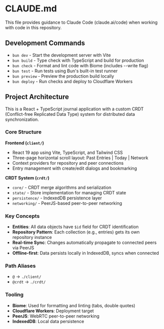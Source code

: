 # CLAUDE.md

This file provides guidance to Claude Code (claude.ai/code) when working with code in this repository.

## Development Commands

- `bun dev` - Start the development server with Vite
- `bun build` - Type check with TypeScript and build for production
- `bun check` - Format and lint code with Biome (includes --write flag)
- `bun test` - Run tests using Bun's built-in test runner
- `bun preview` - Preview the production build locally
- `bun deploy` - Run checks and deploy to Cloudflare Workers

## Project Architecture

This is a React + TypeScript journal application with a custom CRDT (Conflict-free Replicated Data Type) system for distributed data synchronization.

### Core Structure

**Frontend (`client/`)**
- React 19 app using Vite, TypeScript, and Tailwind CSS
- Three-page horizontal scroll layout: Past Entries | Today | Network
- Context providers for repository and peer connections
- Entry management with create/edit dialogs and bookmarking

**CRDT System (`crdt/`)**
- `core/` - CRDT merge algorithms and serialization
- `state/` - Store implementation for managing CRDT state
- `persistence/` - IndexedDB persistence layer
- `networking/` - PeerJS-based peer-to-peer networking

### Key Concepts

- **Entities**: All data objects have `$id` field for CRDT identification
- **Repository Pattern**: Each collection (e.g., entries) gets its own repository instance
- **Real-time Sync**: Changes automatically propagate to connected peers via PeerJS
- **Offline-first**: Data persists locally in IndexedDB, syncs when connected

### Path Aliases

- `@` → `./client/`
- `@crdt` → `./crdt/`

### Tooling

- **Biome**: Used for formatting and linting (tabs, double quotes)
- **Cloudflare Workers**: Deployment target
- **PeerJS**: WebRTC peer-to-peer networking
- **IndexedDB**: Local data persistence